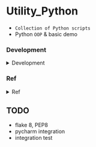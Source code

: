 # Utility_Python

- `Collection of Python scripts` 
- Python `OOP` & basic demo

### Development 

<details>
<summary>Development</summary>

```bash
(ds_dash) yennanliu@yennanliu-MBP:~/utility_python(master⚡) » pytest -v tests
# ============================ test session starts =============================
# platform darwin -- Python 3.5.4, pytest-5.0.1, py-1.8.0, pluggy-0.12.0 -- /Users/yennanliu/anaconda3/envs/ds_dash/bin/python
# cachedir: .pytest_cache
# rootdir: /Users/yennanliu/utility_python
# plugins: celery-4.2.1
# collected 1 item                                                             
# tests/unit_test.py::CodeToTestTestCase::test_database_drop_table_call PASSED [100%]
# ========================== 1 passed in 0.05 seconds ==========================
```

</details>

### Ref 

<details>
<summary>Ref</summary>

- `Functional programming (fp)` VS `Object-oriented programming (OOP)`
	- https://www.coursera.org/lecture/programming-languages-part-c/oop-versus-functional-decomposition-mKEXO
	- https://stackoverflow.com/questions/2984460/do-you-use-python-mostly-for-its-functional-or-object-oriented-features

- Regular expression doc 
	- https://www.w3schools.com/python/python_regex.asp

- Regular expression online playground 
	- https://regex101.com/

- Regular expression tutorial
	- https://regexone.com/

- Python test tutorial
	- https://realpython.com/tutorials/testing/
	- Use a `decorator` : when all of the code in your test function body uses a mock.
	- Use a c`ontext manager` : when some of the code in your test function uses a mock and other code references the actual function.
	- Use a `patcher` :  when you need to explicitly start and stop mocking a function across multiple tests (e.g. the setUp() and tearDown() functions in a test class).

- Unit test mock DB func with python 
	- https://www.stevenmaude.co.uk/posts/how-to-use-mock-in-python-to-mock?fbclid=IwAR15w5IZesgbksFYkp_HBxMXRVk2ip1LMnZ6J3Jf4_LjXuaQLPzCNk1x_58
	- https://stackoverflow.com/questions/58873971/python-mock-multiple-queries-in-a-function-using-pytest-mock?fbclid=IwAR3Ouw0im_iFT6PBIclw5lLwNXs3lCTfayQdmZdYfYEpoFyLDmzHVMnf6zQ

- Python `Mock` library intro
	- https://realpython.com/python-mock-library/#patch
	- https://docs.python.org/3/library/unittest.mock.html#unittest.mock.Mock.side_effect
		- A `.return_value` defines what the method will return
		- A `.side_effect` defines what happens when you call the mocked function.

- Python `interface` intro
	- https://realpython.com/python-interface/

- pytest with fixture
	- https://docs.pytest.org/en/latest/fixture.html

</details>

## TODO
- flake 8, PEP8
- pycharm integration
- integration test
